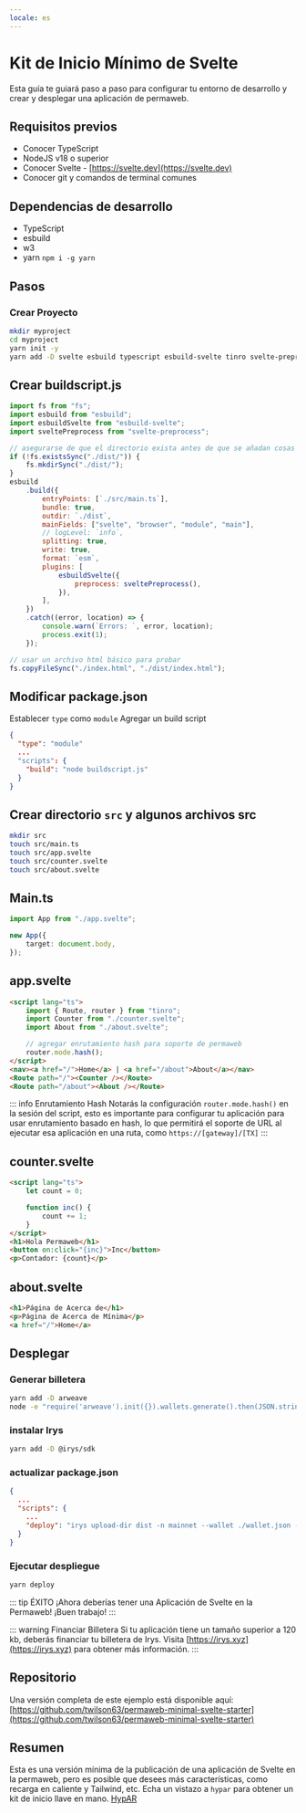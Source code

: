 ```yaml
---
locale: es
---
```


# Kit de Inicio Mínimo de Svelte

Esta guía te guiará paso a paso para configurar tu entorno de desarrollo y crear y desplegar una aplicación de permaweb.

## Requisitos previos

- Conocer TypeScript
- NodeJS v18 o superior
- Conocer Svelte - [https://svelte.dev](https://svelte.dev)
- Conocer git y comandos de terminal comunes

## Dependencias de desarrollo

- TypeScript
- esbuild
- w3
- yarn `npm i -g yarn`

## Pasos

### Crear Proyecto

```sh
mkdir myproject
cd myproject
yarn init -y
yarn add -D svelte esbuild typescript esbuild-svelte tinro svelte-preprocess
```

## Crear buildscript.js

```js
import fs from "fs";
import esbuild from "esbuild";
import esbuildSvelte from "esbuild-svelte";
import sveltePreprocess from "svelte-preprocess";

// asegurarse de que el directorio exista antes de que se añadan cosas a él
if (!fs.existsSync("./dist/")) {
	fs.mkdirSync("./dist/");
}
esbuild
	.build({
		entryPoints: [`./src/main.ts`],
		bundle: true,
		outdir: `./dist`,
		mainFields: ["svelte", "browser", "module", "main"],
		// logLevel: `info`,
		splitting: true,
		write: true,
		format: `esm`,
		plugins: [
			esbuildSvelte({
				preprocess: sveltePreprocess(),
			}),
		],
	})
	.catch((error, location) => {
		console.warn(`Errors: `, error, location);
		process.exit(1);
	});

// usar un archivo html básico para probar
fs.copyFileSync("./index.html", "./dist/index.html");
```

## Modificar package.json

Establecer `type` como `module`
Agregar un build script

```json
{
  "type": "module"
  ...
  "scripts": {
    "build": "node buildscript.js"
  }
}
```

## Crear directorio `src` y algunos archivos src

```sh
mkdir src
touch src/main.ts
touch src/app.svelte
touch src/counter.svelte
touch src/about.svelte
```

## Main.ts

```ts
import App from "./app.svelte";

new App({
	target: document.body,
});
```

## app.svelte

```html
<script lang="ts">
	import { Route, router } from "tinro";
	import Counter from "./counter.svelte";
	import About from "./about.svelte";

	// agregar enrutamiento hash para soporte de permaweb
	router.mode.hash();
</script>
<nav><a href="/">Home</a> | <a href="/about">About</a></nav>
<Route path="/"><Counter /></Route>
<Route path="/about"><About /></Route>
```

::: info Enrutamiento Hash
Notarás la configuración `router.mode.hash()` en la sesión del script, esto es importante para configurar tu aplicación para usar enrutamiento basado en hash, lo que permitirá el soporte de URL al ejecutar esa aplicación en una ruta, como `https://[gateway]/[TX]`
:::

## counter.svelte

```html
<script lang="ts">
	let count = 0;

	function inc() {
		count += 1;
	}
</script>
<h1>Hola Permaweb</h1>
<button on:click="{inc}">Inc</button>
<p>Contador: {count}</p>
```

## about.svelte

```html
<h1>Página de Acerca de</h1>
<p>Página de Acerca de Mínima</p>
<a href="/">Home</a>
```

## Desplegar

### Generar billetera

```sh
yarn add -D arweave
node -e "require('arweave').init({}).wallets.generate().then(JSON.stringify).then(console.log.bind(console))" > wallet.json
```

### instalar Irys

```sh
yarn add -D @irys/sdk
```

### actualizar package.json

```json
{
  ...
  "scripts": {
    ...
    "deploy": "irys upload-dir dist -n mainnet --wallet ./wallet.json -c arweave --index-file index.html --no-confirmation"
  }
}
```

### Ejecutar despliegue

```sh
yarn deploy
```

::: tip ÉXITO
¡Ahora deberías tener una Aplicación de Svelte en la Permaweb! ¡Buen trabajo!
:::

::: warning Financiar Billetera
Si tu aplicación tiene un tamaño superior a 120 kb, deberás financiar tu billetera de Irys. Visita [https://irys.xyz](https://irys.xyz) para obtener más información.
:::

## Repositorio

Una versión completa de este ejemplo está disponible aquí: [https://github.com/twilson63/permaweb-minimal-svelte-starter](https://github.com/twilson63/permaweb-minimal-svelte-starter)

## Resumen

Esta es una versión mínima de la publicación de una aplicación de Svelte en la permaweb, pero es posible que desees más características, como recarga en caliente y Tailwind, etc. Echa un vistazo a `hypar` para obtener un kit de inicio llave en mano. [HypAR](https://github.com/twilson63/hypar)
